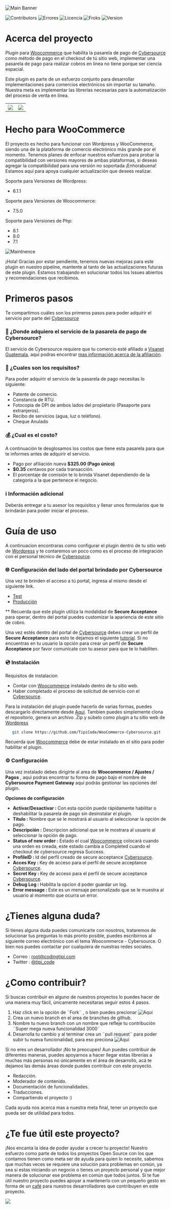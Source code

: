 ![Main Banner](https://tipi-pod.sfo3.cdn.digitaloceanspaces.com/github%2Fcybersource-banner.jpg)

![Contributors](https://img.shields.io/github/contributors/TipiCode/WooCommerce-Cybersource?color=%2349C8F1&label=Contribuidores&style=for-the-badge)
![Errores](https://img.shields.io/github/issues/TipiCode/WooCommerce-Cybersource?color=%23F99D25&style=for-the-badge)
![Licencia](https://img.shields.io/github/license/TipiCode/WooCommerce-Cybersource?color=%23A4CD39&label=Licencia&style=for-the-badge)
![Froks](https://img.shields.io/github/forks/TipiCode/WooCommerce-Cybersource?color=%2349C8F1&style=for-the-badge)
![Version](https://img.shields.io/github/v/release/TipiCode/WooCommerce-Cybersource?color=%23F99D25&label=Ultima%20versi%C3%B3n&style=for-the-badge)

# Acerca del proyecto

Plugin para [Woocommerce](https://woocommerce.com/) que habilita la pasarela de pago de [Cybersource](https://www.cybersource.com/es-mx.html) como método de pago en el checkout de tú sitio web, implementar una pasarela de pago para realizar cobros en linea no tiene porque ser ciencia espacial.

Este plugin es parte de un esfuerzo conjunto para desarrollar implementaciones para comercios electrónicos sin importar su tamaño. Nuestra meta es implementar las librerías necesarias para la automatización del proceso de venta en línea.

<table>
<tr>
<th align="center">
<a href="https://github.com/TipiCode/WooCommerce-Cybersource/issues">
<img src="https://tipi-pod.sfo3.cdn.digitaloceanspaces.com/github%2Fissue-report.jpg">
</a>
</th>
<th align="center">
<a href="https://github.com/TipiCode/WooCommerce-Cybersource/pulls">
<img src="https://tipi-pod.sfo3.cdn.digitaloceanspaces.com/github%2Ffeature-request.jpg">
</a>
</th>
</tr>
</table>

# Hecho para WooCommerce
El proyecto es hecho para funcionar con Wordpress y WooCommerce, siendo una de la plataforma de comercio electrónico más grande por el momento. Tenemos planes de enfocar nuestros esfuerzos para probar la compatibilidad con versiones mayores de ambas plataformas, si deseas agregar la compatibilidad para una versión no soportada ¡Enhorabuena! Estamos aquí para apoya cualquier actualización que desees realizar.

Soporte para Versiones de Wordpress:
- 6.1.1

Soporte para Versiones de Woocommerce:
- 7.5.0

Soporte para Versiones de Php:
- 8.1
- 8.0
- 7.1

![Maintnence](https://tipi-pod.sfo3.cdn.digitaloceanspaces.com/github%2Fplugin-maintnence.jpg)

¡Hola! Gracias por estar pendiente, tenemos nuevas mejoras para este plugin en nuestro pipeline, mantente al tanto de las actualizaciones futuras de este plugin. Estamos trabajando en solucionar todos los Issues abiertos y recomendaciones que recibimos.

# Primeros pasos
Te compartimos cuáles son los primeros pasos para poder adquirir el servicio por parte del [Cybersource](https://www.cybersource.com/es-mx.html)

### 📌 ¿Donde adquiero el servicio de la pasarela de pago de Cybersource?
El servicio de Cybersource requiere que tu comercio esté afiliado a [Visanet Guatemala](https://www.visanet.com.gt/), aqui podras encontrar [mas información acerca de la afiliación](https://www.visanet.com.gt/Comercios/RequisitosAfiliacion).

### 📃 ¿Cuales son los requisitos?
Para poder adquirir el servicio de la pasarela de pago necesitas lo siguiente: 
- Patente de comercio.
- Constancia de RTU.
- Fotocopia de DPI de ambos lados del propietario (Pasaporte para extranjeros).
- Recibo de servicios (agua, luz o teléfono).
- Cheque Anulado

### 💰 ¿Cual es el costo?
A continuación te desglosamos los costos que tiene esta pasarela para que te informes antes de adquirir el servicio.
- Pago por afiliación nueva <strong>$325.00 (Pago único)</strong>
- <strong>$0.35</strong> centavos por cada transacción.
- El porcentaje de comisión te lo brinda Visanet dependiendo de la categoría a la que pertenece el negocio.

### ℹ️ Información adicional
Deberás entregar a tu asesor los requisitos y llenar unos formularios que te brindarán para poder iniciar el proceso.

# Guía de uso
A continuacion encontraras como configurar el plugin dentro de tu sitio web de [Wordpress](https://wordpress.com/) y te contaremos un poco como es el proceso de integración con el personal técnico de [Cybersource](https://www.cybersource.com/es-mx.html).

### 🌐 Configuración del lado del portal brindado por Cybersource
Una vez te brinden el acceso a tú portal, ingresa al mismo desde el siguiente link.
- [Test](https://ubctest.cybersource.com/ebc2/)
- [Producción](https://visanetgt.ubc.cybersource.com/ebc2/)

** Recuerda que este plugin utiliza la modalidad de <strong>Secure Acceptance</strong> para operar, dentro del portal puedes customizar la apariencia de este sitio de cobro.

Una vez estés dentro del portal de [Cybersource](https://www.cybersource.com/es-mx.html) debes crear un perfil de <strong>Secure Acceptance</strong> para esto te dejamos el siguiente [tutorial](https://www.ryanplugins.com/how-to-setup-cybersource-secure-acceptance-profile/). Si no encuentras en tu usuario la opción para crear un perfil de <strong>Secure Acceptance</strong> por favor comunícate con tu asesor para que te lo habiliten.

### 💿 Instalación
Requisitos de instalacion
- Contar con [Woocommerce](https://woocommerce.com/) instalado dentro de tu sitio web.
- Haber completado el proceso de solicitud de servicio con el [Cybersource](https://www.cybersource.com/es-mx.html).

Para la instalación del plugin puede hacerlo de varias formas, puedes descargarlo directamente desde [Aquí](https://github.com/TipiCode/WooCommerce-Cybersource/archive/refs/heads/main.zip).
Tambien puedes simplemente clona el repositorio, genera un archivo .Zip y súbelo como plugin a tu sitio web de [Wordpress](https://wordpress.com/)
```sh
   git clone https://github.com/TipiCode/WooCommerce-Cybersource.git
```
Recuerda que [Woocommerce](https://woocommerce.com/) debe de estar instalado en el sitio para poder habilitar el plugin.


### ⚙️ Configuración
Una vez instalado debes dirigirte al area de <strong>Woocommerce / Ajustes / Pagos</strong> , aqui podras encontrar tu forma de pago bajo el nombre de <strong>Cybersource Payment Gateway</strong> aqui podrás gestionar las opciones del plugin. 

<strong>Opciones de configuración</strong>
- <strong>Activar/Desactivar :</strong> Con esta opción puede rápidamente habilitar o deshabilitar la pasarela de pago sin desinstalar el plugin.
- <strong>Título :</strong> Nombre que se le mostrará al usuario al seleccionar la opción de pago.
- <strong>Descripción :</strong> Descripcion adicional que se le mostrara al usuario al seleccionar la opción de pago.
- <strong>Status of new order :</strong> Estado el cual [Woocommerce](https://woocommerce.com/) colocará cuando una orden es creada, este estado cambia a Completed cuando el checkout de cybersource regresa Success.
- <strong>ProfileID : </strong> Id del perfil creado de secure acceptance [Cybersource](https://visanetgt.ubc.cybersource.com/ebc2/).
- <strong>Acces Key : </strong> Key de acceso para el perfil de secure acceptance [Cybersource](https://visanetgt.ubc.cybersource.com/ebc2/).
- <strong>Secret Key : </strong> Key de acceso para el perfil de secure acceptance [Cybersource](https://visanetgt.ubc.cybersource.com/ebc2/).
- <strong>Debug Log : </strong> Habilita la opcion d poder guardar un log.
- <strong>Error message : </strong> Este es un mensaje personalizado que se le muestra al usuario al momento que ocurra un error.

# ¿Tienes alguna duda? 
Si tienes alguna duda puedes comunicarte con nosotros, trataremos de solucionar tus preguntas lo más pronto posible, puedes escribirnos al siguiente correo electrónico con el tema Woocommerce - Cybersource. O bien nos puedes contactar por cualquiera de nuestras redes sociales.

- Correo : <a href="mailto:root@codingtipi.com?subject=WooCommerce%20-%20Cybersource" target="_blank">root@codingtipi.com</a>
- Twitter : [@tipi_code](https://twitter.com/tipi_code)

# ¿Como contribuir?
Si buscas contribuir en alguno de nuestros proyectos lo puedes hacer de una manera muy fácil, únicamente necesitaras seguir estos 4 pasos.

1. Haz click en la opción de ¨Fork¨ , o bien puedes precionar ![Aquí](https://github.com/TipiCode/WooCommerce-Cybersource/fork)
2. Crea un nuevo branch en el area de branches de github.
3. Nombre tu nuevo branch con un nombre que refleje tu contribución ¨Super mega nueva funcionalidad 3000¨
4. Desarrolla tu cambio y al terminar crea un ¨pull request¨ para poder subir tu nueva funcionalidad, para eso preciona ![Aquí](https://github.com/TipiCode/WooCommerce-Cybersource/pulls)

Si no eres un desarrollador ¡No te preocupes! Aun puedes contribuir de diferentes maneras, puedes apoyarnos a hacer llegar estas librerías a muchas más personas no únicamente en el área de desarrollo, acá te dejamos las demás áreas donde puedes contribuir con este proyecto.

- Redacción.
- Moderador de contenido.
- Documentación de funcionalidades.
- Traducciones.
- Compartiendo el proyecto :)

Cada ayuda nos acerca mas a nuestra meta final, tener un proyecto que pueda ser de utilidad para todos.

# ¿Te fue útil este proyecto?
¡Nos encanta la idea de poder ayudar a crecer tu proyecto! Nuestro esfuerzo como parte de todos los proyectos Open Source con los que contamos tienen como meta ser de ayuda para quien lo necesite, sabemos que muchas veces se requiere una solución para problemas en común, ya sea si estas iniciando un negocio o tienes un proyecto personal y que mejor manera de solucionar ese problema en común que todos juntos.  Si te fue útil nuestro proyecto puedes apoyar a mantenerlo con un pequeño gesto en forma de un [café](https://app.recurrente.com/c/ch_qhynsca9rooyqfdy) para nuestros desarrolladores que contribuyen en este proyecto.

<a href="https://app.recurrente.com/c/ch_qhynsca9rooyqfdy">
<img src="https://tipi-pod.sfo3.cdn.digitaloceanspaces.com/github%2FBuy%20me%20a%20coffee.jpg">
</a>
